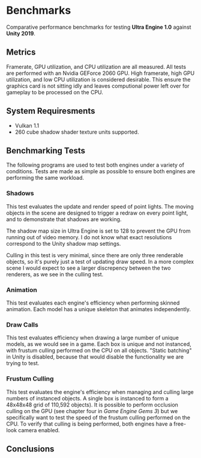 # Benchmarks #

Comparative performance benchmarks for testing **Ultra Engine 1.0** against **Unity 2019**.

## Metrics ##
Framerate, GPU utilization, and CPU utilization are all measured. All tests are performed with an Nvidia GEForce 2060 GPU. High framerate, high GPU utilization, and low CPU utilization is considered desirable. This ensure the graphics card is not sitting idly and leaves computional power left over for gameplay to be processed on the CPU.

## System Requiresments ##
- Vulkan 1.1
- 260 cube shadow shader texture units supported.

## Benchmarking Tests ##

The following programs are used to test both engines under a variety of conditions. Tests are made as simple as possible to ensure both engines are performing the same workload.

### Shadows ###

This test evaluates the update and render speed of point lights. The moving objects in the scene are designed to trigger a redraw on every point light, and to demonstrate that shadows are working.

The shadow map size in Ultra Engine is set to 128 to prevent the GPU from running out of video memory. I do not know what exact resolutions correspond to the Unity shadow map settings.

Culling in this test is very minimal, since there are only three renderable objects, so it's purely just a test of updating draw speed. In a more complex scene I would expect to see a larger discrepency between the two renderers, as we see in the culling test.

### Animation ###

This test evaluates each engine's efficiency when performing skinned animation. Each model has a unique skeleton that animates independently.

### Draw Calls ###

This test evaluates efficiency when drawing a large number of unique models, as we would see in a game. Each box is unique and not instanced, with frustum culling performed on the CPU on all objects. "Static batching" in Unity is disabled, because that would disable the functionality we are trying to test.

### Frustum Culling ###

This test evaluates the engine's efficiency when managing and culling large numbers of instanced objects. A single box is instanced to form a 48x48x48 grid of 110,592 objects). It is possible to perform occlusion culling on the GPU (see chapter four in *Game Engine Gems 3*) but we specifically want to test the speed of the frustum culling performed on the CPU. To verify that culling is being performed, both engines have a free-look camera enabled.

## Conclusions ##

